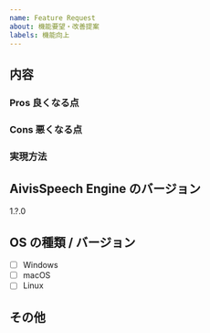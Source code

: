 ```yaml
---
name: Feature Request
about: 機能要望・改善提案
labels: 機能向上
---
```


## 内容

<!-- ここに要望する機能を記載してください -->
<!-- その機能が必要な理由や、具体例も -->

### Pros 良くなる点

<!-- 改善される状態など -->

### Cons 悪くなる点

<!-- ないことが望ましいが、もしあるなら -->

### 実現方法

<!-- 実現方法について検討済みであるなら -->

## AivisSpeech Engine のバージョン

1.?.0

<!-- "ヘルプ" → "アップデート情報" で確認できます -->

## OS の種類 / バージョン

<!-- チェックするには [ ] を [x] に変更してください -->

- [ ] Windows
- [ ] macOS
- [ ] Linux

<!--
なるべく詳しく書いてください 記述例:
*   Windows 10 Pro 64bit (10.0.10586)
*   macOS Sierra
*   Linux fedora 23 64bit
*   Others
-->

## その他

<!-- 関連して何か気がついたこと、気になることがあればココに書いてください -->
